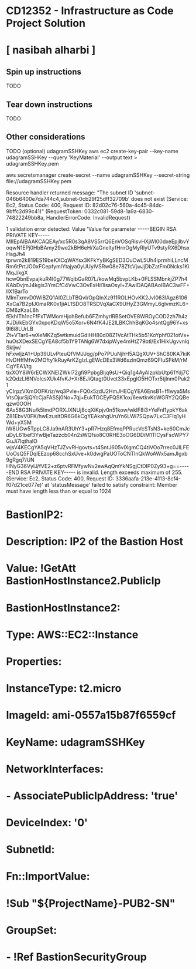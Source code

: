 # CD12352 - Infrastructure as Code Project Solution
# [ nasibah alharbi ]

## Spin up instructions
TODO

## Tear down instructions
TODO

## Other considerations
TODO (optional)
udagramSSHKey
aws ec2 create-key-pair --key-name udagramSSHKey --query 'KeyMaterial' --output text > udagramSSHKey.pem

aws secretsmanager create-secret --name udagramSSHKey --secret-string file://udagramSSHKey.pem

Resource handler returned message: "The subnet ID 'subnet-046b6400e7da744c4,subnet-0cb29f25dff32709b' does not exist (Service: Ec2, Status Code: 400, Request ID: 82d02c76-560a-4c45-84dc-9bffc2d99c41)" (RequestToken: 0332c081-59d8-1a9a-6830-74822249bb8a, HandlerErrorCode: InvalidRequest)

1 validation error detected: Value 'Value for parameter -----BEGIN RSA PRIVATE KEY----- MIIEpAIBAAKCAQEAy/xc5R0s3qA8VS5rrQ6EnVOSqRisvHXjWl00dxeEpjlbvYoqwN1EPj0HbBAmy29we2kBH6eH/XaGneltyfHrnOgMyRlyUTv9styRX6DhsxHagJh4 tprwm2k819ES19beKXCqWAYsx3KFkYyBKgSED3OuCwL5Uh4iprmhiLLncMRm6tPrtJO0xFCepfymlYtajya0yUUylVSRw08e78ZfcVjwJjDbZatFm0Ncks1KiMqJ/kgX hcwQbnEvpajkuR4I0g77WqlbGaR07L/kowMq5bvpLKb+0FLSSMbnkjZP7h4KAbDvjmJ4kgis3YmCfC4VwC3OvExHiI1isaOsyl+ZAwIDAQABAoIBAC3wFF+IlX1BarTo MlmTxmvD0WiBZQ1AI0ZLbTBQvI/OpQlnXz911ROLHOvKK2JvI063lAgz6106XxCa7B2pfJ0maRK0x1jiAL1SDO8TRSDVqXaCX9UHyZ3GMmyL6glvmzKL6+DM6zKzaL8h fEkhITh1ncFfFxTWMomHjohBefub6FZmhyrlRBSetOVE8WROyCOD2zh7h4zXJDi/kEbGYx0xpoKDqW5o5Xor+6N4fK4JE2ILBKChhBqKGo4sntQg96Y+xs9I6i8LUrLB Zt+VTar6+wXeMKZq5wtkmuidGdiHH80d08Z1VcAtTHk5b51KoYphf021otVx+huOsXDexSECgYEA8cf5b1Y9TANg6W7dxipWye4mHtZ79btl/Ex1HikUgvvnlqSkIjw/ hFxwljzA1+Up39ULvPteuQfVMJJqg/pPo7PUuNjhH5AQgXUV+ShC80KA7kiKHvDHffMfw2MOfty1kRuyArKZglzLgEWcDEx3Wd6szlnQmz69QFIuSFkM/rMCgYEA1/tg tixXOY8W6rECWXNElZWkI72gfi9PpbgBIjq9sU+Qiq1g4AyAIzpkbUtp61Ydj7Ck2QdzLI6NVoIcsXUk4fvKJ+Xr8EJiQtagt0Uvct33xEpglO5HOTxr5tjlnm0Puk21 yCIrpzVXmOOFKriz/wq3PvIe+FQ0x5zdU2HmJHECgYEA6EnsB1+ffIwya5MsVtsOjurSjQYcCjaFASSj0No+7qj+EukTGCEyFQSK1ox/6ewtkvKoWGRY2QQBeqzw0OOH 6As58G3Nu/k5ImdPORXJXNUj8cqXiKpjv0n51kow/wklF8i3+YeFnI1ypkY6akZ81EbvV0FK/hwEzusltDR6G6kCgYEAkahgUruYn6LWi7SQpw7LxC3FIq1yHWd+yX5M lW8UGw5TppLC8Ja9nAR3UhY3+pR7Hzq8EfmqPPRucVcSTsN3+ke60CmJcuDyL61bef3YwBjeTazzcb04n2sWQfso8C0RHE3oOG6DDiM1TlCysFscWPY7GuJi7IqthalO wjsV4KECgYA5qVHzTJZvvRHgovts+t4SntJ605vlXgmCQ4tiVOo7rrec0JILFEUoOsQ5FDqlEEzop68cchSxUve+k0dwgPaUOToCNTlnQkWoAWx5amJIgxb9gRgq7/UN HNyG36VylJ/fVE2+z6ptvRFMfywNv2ewAqQmYkNSgjCtDIP0Zy93+g==-----END RSA PRIVATE KEY----- is invalid. Length exceeds maximum of 255. (Service: Ec2, Status Code: 400, Request ID: 3336aafa-213e-4113-8cf4-f07d21ce077e)' at 'statusMessage' failed to satisfy constraint: Member must have length less than or equal to 1024


  # BastionIP2:
  #   Description: IP2 of the Bastion Host
  #   Value: !GetAtt BastionHostInstance2.PublicIp
  
  # BastionHostInstance2:
  #   Type: AWS::EC2::Instance
  #   Properties:
  #     InstanceType: t2.micro
  #     ImageId: ami-0557a15b87f6559cf
  #     KeyName: udagramSSHKey
  #     NetworkInterfaces:
  #       - AssociatePublicIpAddress: 'true'
  #         DeviceIndex: '0'
  #         SubnetId: 
  #           Fn::ImportValue: 
  #             !Sub "${ProjectName}-PUB2-SN"  
  #         GroupSet:
  #           - !Ref BastionSecurityGroup